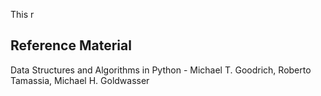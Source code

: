 This r

## Reference Material

Data Structures and Algorithms in Python - Michael T. Goodrich, Roberto Tamassia, Michael H. Goldwasser
